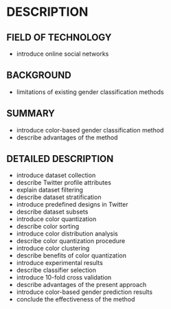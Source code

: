 # DESCRIPTION

## FIELD OF TECHNOLOGY

- introduce online social networks

## BACKGROUND

- limitations of existing gender classification methods

## SUMMARY

- introduce color-based gender classification method
- describe advantages of the method

## DETAILED DESCRIPTION

- introduce dataset collection
- describe Twitter profile attributes
- explain dataset filtering
- describe dataset stratification
- introduce predefined designs in Twitter
- describe dataset subsets
- introduce color quantization
- describe color sorting
- introduce color distribution analysis
- describe color quantization procedure
- introduce color clustering
- describe benefits of color quantization
- introduce experimental results
- describe classifier selection
- introduce 10-fold cross validation
- describe advantages of the present approach
- introduce color-based gender prediction results
- conclude the effectiveness of the method

